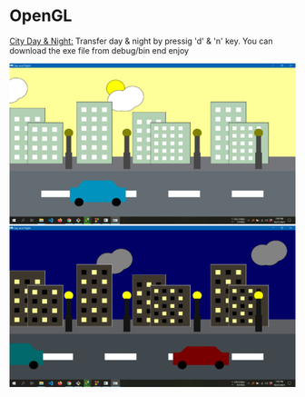 # OpenGL
[City Day & Night:](https://github.com/Nadim-Mahmud/OpenGL/tree/master/City-day-night) Transfer day & night by pressig 'd' & 'n' key.
You can download the exe file from debug/bin end enjoy


![Day](https://github.com/Nadim-Mahmud/OpenGL/blob/master/city_day.png)
![Night](https://github.com/Nadim-Mahmud/OpenGL/blob/master/city_night.png)
